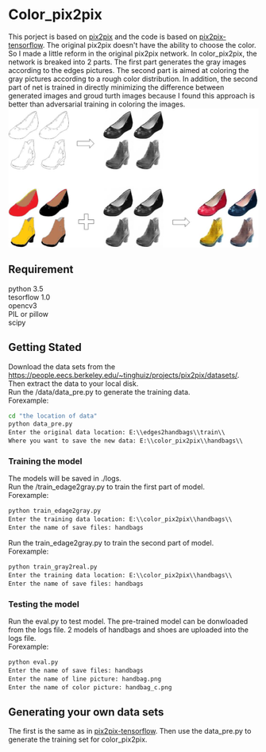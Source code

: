 # Color_pix2pix

This porject is based on [pix2pix](https://phillipi.github.io/pix2pix/) and the code is based on [pix2pix-tensorflow](https://github.com/affinelayer/pix2pix-tensorflow). The original pix2pix doesn't have the ability to choose the color. So I made a little reform 
in the original pix2pix network. In color_pix2pix, the network is breaked into 2 parts. The first part generates the gray images according to the edges pictures. The second part is aimed at coloring the gray pictures according to a rough color distribution.
In addition, the second part of net is trained in directly minimizing the difference between generated images and groud turth images because I found this approach is better than adversarial training in coloring the images.<br>
![Image](https://github.com/soap117/Color_pix2pix/blob/master/images/image.jpg)
## Requirement
python 3.5<br>
tesorflow 1.0<br>
opencv3 <br>
PIL or pillow<br>
scipy<br>
## Getting Stated
Download the data sets from the https://people.eecs.berkeley.edu/~tinghuiz/projects/pix2pix/datasets/.
<br>
Then extract the data to your local disk.
<br>
Run the /data/data_pre.py to generate the training data.
<br>
Forexample:
```cmd
cd "the location of data"
python data_pre.py
Enter the original data location: E:\\edges2handbags\\train\\
Where you want to save the new data: E:\\color_pix2pix\\handbags\\
```
### Training the model
The models will be saved in ./logs. <br>
Run the /train_edage2gray.py to train the first part of model.
<br>
Forexample:
```cmd
python train_edage2gray.py
Enter the training data location: E:\\color_pix2pix\\handbags\\
Enter the name of save files: handbags
```
Run the train_edage2gray.py to train the second part of model.
<br>
Forexample:
```cmd
python train_gray2real.py
Enter the training data location: E:\\color_pix2pix\\handbags\\
Enter the name of save files: handbags
```
### Testing the model
Run the eval.py to test model.
The pre-trained model can be donwloaded from the logs file.
2 models of handbags and shoes are uploaded into the logs file.
<br>
Forexample:
```cmd
python eval.py
Enter the name of save files: handbags
Enter the name of line picture: handbag.png
Enter the name of color picture: handbag_c.png
```
## Generating your own data sets
The first is the same as in  [pix2pix-tensorflow](https://github.com/affinelayer/pix2pix-tensorflow).
Then use the data_pre.py to generate the training set for color_pix2pix.
